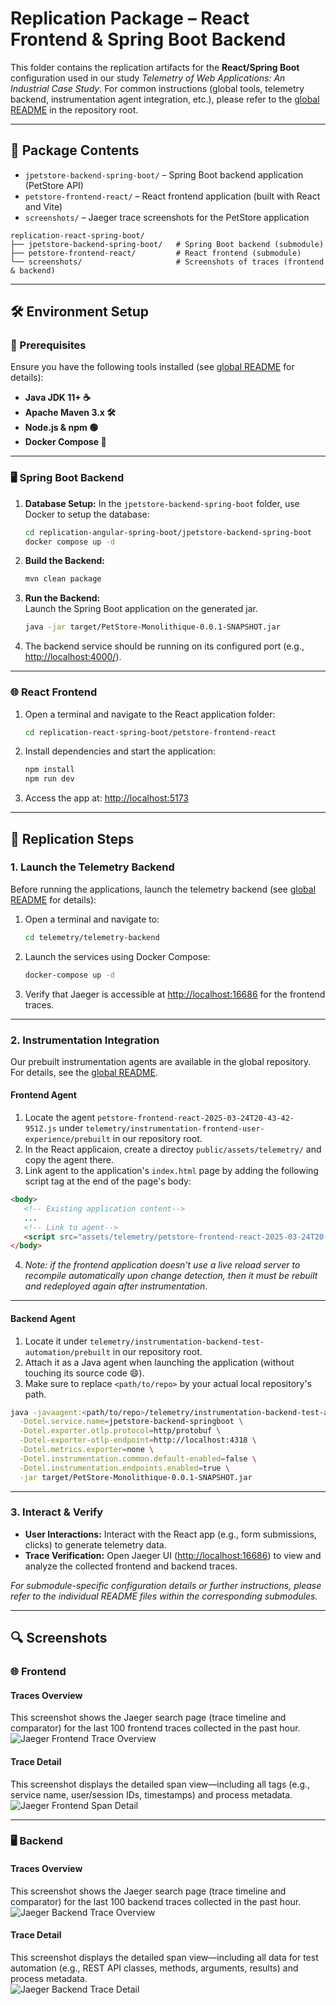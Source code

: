 # Replication Package – React Frontend & Spring Boot Backend  
This folder contains the replication artifacts for the **React/Spring Boot** configuration used in our study *Telemetry of Web Applications: An Industrial Case Study*. For common instructions (global tools, telemetry backend, instrumentation agent integration, etc.), please refer to the [global README](../README.md) in the repository root.

---

## 📂 Package Contents  
- `jpetstore-backend-spring-boot/` – Spring Boot backend application (PetStore API)  
- `petstore-frontend-react/` – React frontend application (built with React and Vite)  
- `screenshots/` – Jaeger trace screenshots for the PetStore application  

```plaintext
replication-react-spring-boot/
├── jpetstore-backend-spring-boot/   # Spring Boot backend (submodule)
├── petstore-frontend-react/         # React frontend (submodule)
└── screenshots/                     # Screenshots of traces (frontend & backend)
```

---

## 🛠️ Environment Setup
### 🔧 Prerequisites  
Ensure you have the following tools installed (see [global README](../README.md#️-common-tools) for details):
- **Java JDK 11+ ☕**
- **Apache Maven 3.x 🛠️**
- **Node.js & npm 🟢**
- **Docker Compose 🐳**

---

### 🖥️ Spring Boot Backend  
1. **Database Setup:** In the `jpetstore-backend-spring-boot` folder, use Docker to setup the database:
     ```sh
     cd replication-angular-spring-boot/jpetstore-backend-spring-boot
     docker compose up -d
     ```
1. **Build the Backend:**  
   ```sh
   mvn clean package
   ```
2. **Run the Backend:**  
   Launch the Spring Boot application on the generated jar.
   ```bash
   java -jar target/PetStore-Monolithique-0.0.1-SNAPSHOT.jar
   ```

3. The backend service should be running on its configured port (e.g., [http://localhost:4000/](http://localhost:4000/)).

---

### 🌐 React Frontend
1. Open a terminal and navigate to the React application folder:
   ```sh
   cd replication-react-spring-boot/petstore-frontend-react
   ```
2. Install dependencies and start the application:
   ```sh
   npm install
   npm run dev
   ```
3. Access the app at: [http://localhost:5173](http://localhost:5173)  

---

## 🚀 Replication Steps
### 1. Launch the Telemetry Backend  
Before running the applications, launch the telemetry backend (see [global README](../README.md#-global-replication-steps) for details):

1. Open a terminal and navigate to:
   ```sh
   cd telemetry/telemetry-backend
   ```
2. Launch the services using Docker Compose:
   ```sh
   docker-compose up -d
   ```
3. Verify that Jaeger is accessible at [http://localhost:16686](http://localhost:16686) for the frontend traces.

---

### 2. Instrumentation Integration  
Our prebuilt instrumentation agents are available in the global repository. For details, see the [global README](../README.md#2-use-the-prebuilt-instrumentation-agents).

#### Frontend Agent 
1. Locate the agent `petstore-frontend-react-2025-03-24T20-43-42-951Z.js` under `telemetry/instrumentation-frontend-user-experience/prebuilt` in our repository root.
2. In the React applicaion, create a directoy `public/assets/telemetry/` and copy the agent there.
3. Link agent to the application's `index.html` page by adding the following script tag at the end of the page's body:

```html
<body>
   <!-- Existing application content-->
   ... 
   <!-- Link to agent-->
   <script src="assets/telemetry/petstore-frontend-react-2025-03-24T20-43-42-951Z.js"></script>
</body>
```
4. *Note: if the frontend application doesn't use a live reload server to recompile automatically upon change detection, then it must be rebuilt and redeployed again after instrumentation*.

---

#### Backend Agent 
1. Locate it under `telemetry/instrumentation-backend-test-automation/prebuilt` in our repository root.
2. Attach it as a Java agent when launching the application (without touching its source code 😄).
3. Make sure to replace `<path/to/repo>` by your actual local repository's path.

```bash
java -javaagent:<path/to/repo>/telemetry/instrumentation-backend-test-automation/prebuilt/instrumentation-backend-test-automation.jar \
  -Dotel.service.name=jpetstore-backend-springboot \
  -Dotel.exporter.otlp.protocol=http/protobuf \
  -Dotel-exporter-otlp-endpoint=http://localhost:4318 \
  -Dotel.metrics.exporter=none \
  -Dotel.instrumentation.common.default-enabled=false \
  -Dotel.instrumentation.endpoints.enabled=true \
  -jar target/PetStore-Monolithique-0.0.1-SNAPSHOT.jar
```

---

### 3. Interact & Verify
- **User Interactions:** Interact with the React app (e.g., form submissions, clicks) to generate telemetry data.
- **Trace Verification:** Open Jaeger UI ([http://localhost:16686](http://localhost:16686)) to view and analyze the collected frontend and backend traces.

*For submodule-specific configuration details or further instructions, please refer to the individual README files within the corresponding submodules.*

---

## 🔍 Screenshots
### 🌐 Frontend  
#### Traces Overview  
This screenshot shows the Jaeger search page (trace timeline and comparator) for the last 100 frontend traces collected in the past hour.  
![Jaeger Frontend Trace Overview](screenshots/frontend/traces-overview.png)

#### Trace Detail  
This screenshot displays the detailed span view—including all tags (e.g., service name, user/session IDs, timestamps) and process metadata.  
![Jaeger Frontend Span Detail](screenshots/frontend/trace-detail.png)

---

### 🖥️ Backend  
#### Traces Overview  
This screenshot shows the Jaeger search page (trace timeline and comparator) for the last 100 backend traces collected in the past hour.  
![Jaeger Backend Trace Overview](screenshots/backend/traces-overview.png)

#### Trace Detail  
This screenshot displays the detailed span view—including all data for test automation (e.g., REST API classes, methods, arguments, results) and process metadata.  
![Jaeger Backend Trace Detail](screenshots/backend/trace-detail.png)